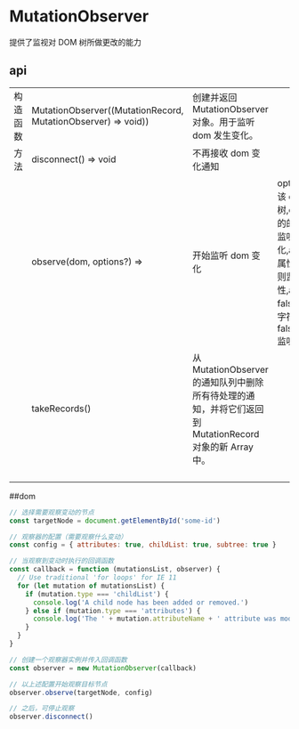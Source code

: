 # MutationObserver

提供了监视对 DOM 树所做更改的能力

## api

|          |                                                               |                                                                                                         |                                                                                                                                                                                                                                                                                                                                |     |     |     |
| -------- | ------------------------------------------------------------- | ------------------------------------------------------------------------------------------------------- | ------------------------------------------------------------------------------------------------------------------------------------------------------------------------------------------------------------------------------------------------------------------------------------------------------------------------------ | --- | --- | --- |
| 构造函数 | MutationObserver((MutationRecord, MutationObserver) => void)) | 创建并返回 MutationObserver 对象。用于监听 dom 发生变化。                                               |                                                                                                                                                                                                                                                                                                                                |     |     |     |
| 方法     | disconnect() => void                                          | 不再接收 dom 变化通知                                                                                   |                                                                                                                                                                                                                                                                                                                                |     |     |     |
|          | observe(dom, options?) =>                                     | 开始监听 dom 变化                                                                                       | options: {subtree?是否监听以该 dom 为根节点的子树,childList?是否监听该节点内的的增加删除,attributes?是否监听该节点的属性变化,attributeFilter?指定监听的属性组成的数组。若不指定，则监听全部属性,attributeOldValue?默认为 false,characterData?监听所有字符变化，默认为 false,characterDataOldValue?监听文本变化，默认为 false.} |     |     |     |
|          | takeRecords()                                                 | 从 MutationObserver 的通知队列中删除所有待处理的通知，并将它们返回到 MutationRecord 对象的新 Array 中。 |                                                                                                                                                                                                                                                                                                                                |     |     |     |
|          |                                                               |                                                                                                         |                                                                                                                                                                                                                                                                                                                                |     |     |     |
|          |                                                               |                                                                                                         |                                                                                                                                                                                                                                                                                                                                |     |     |     |
|          |                                                               |                                                                                                         |                                                                                                                                                                                                                                                                                                                                |     |     |     |
|          |                                                               |                                                                                                         |                                                                                                                                                                                                                                                                                                                                |     |     |     |

##dom

```js
// 选择需要观察变动的节点
const targetNode = document.getElementById('some-id')

// 观察器的配置（需要观察什么变动）
const config = { attributes: true, childList: true, subtree: true }

// 当观察到变动时执行的回调函数
const callback = function (mutationsList, observer) {
  // Use traditional 'for loops' for IE 11
  for (let mutation of mutationsList) {
    if (mutation.type === 'childList') {
      console.log('A child node has been added or removed.')
    } else if (mutation.type === 'attributes') {
      console.log('The ' + mutation.attributeName + ' attribute was modified.')
    }
  }
}

// 创建一个观察器实例并传入回调函数
const observer = new MutationObserver(callback)

// 以上述配置开始观察目标节点
observer.observe(targetNode, config)

// 之后，可停止观察
observer.disconnect()
```
